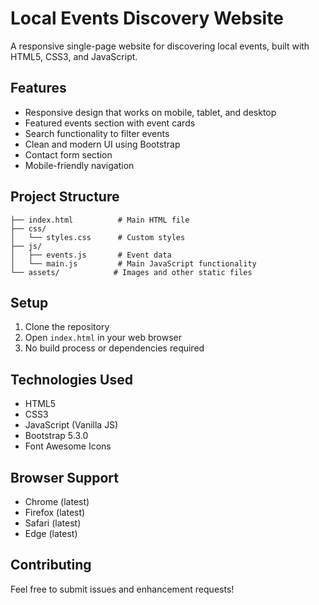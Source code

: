 # Local Events Discovery Website

A responsive single-page website for discovering local events, built with HTML5, CSS3, and JavaScript.

## Features

- Responsive design that works on mobile, tablet, and desktop
- Featured events section with event cards
- Search functionality to filter events
- Clean and modern UI using Bootstrap
- Contact form section
- Mobile-friendly navigation

## Project Structure

```
├── index.html          # Main HTML file
├── css/
│   └── styles.css      # Custom styles
├── js/
│   ├── events.js       # Event data
│   └── main.js         # Main JavaScript functionality
└── assets/            # Images and other static files
```

## Setup

1. Clone the repository
2. Open `index.html` in your web browser
3. No build process or dependencies required

## Technologies Used

- HTML5
- CSS3
- JavaScript (Vanilla JS)
- Bootstrap 5.3.0
- Font Awesome Icons

## Browser Support

- Chrome (latest)
- Firefox (latest)
- Safari (latest)
- Edge (latest)

## Contributing

Feel free to submit issues and enhancement requests! 